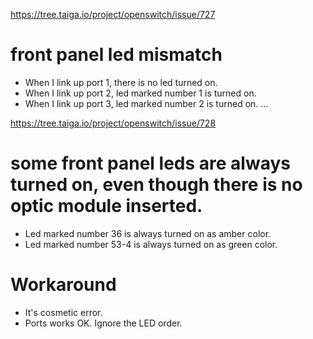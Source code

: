 https://tree.taiga.io/project/openswitch/issue/727

# front panel led mismatch
- When I link up port 1, there is no led turned on.
- When I link up port 2, led marked number 1 is turned on.
- When I link up port 3, led marked number 2 is turned on.
...

https://tree.taiga.io/project/openswitch/issue/728

# some front panel leds are always turned on, even though there is no optic module inserted.
- Led marked number 36 is always turned on as amber color.
- Led marked number 53-4 is always turned on as green color.

# Workaround
- It's cosmetic error.
- Ports works OK. Ignore the LED order.
